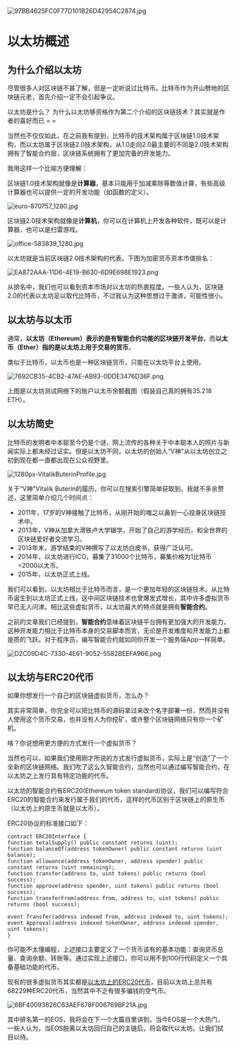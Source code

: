 ![97BB4625FC0F77D101B26D42954C2874.jpg][1]

# 以太坊概述

## 为什么介绍以太坊

尽管很多人对区块链不甚了解，但是一定听说过比特币。比特币作为开山劈地的区块链元老，首先介绍一定不会引起争议。

以太坊是什么？
为什么以太坊够资格作为第二个介绍的区块链技术？
​其实就是作者的喜好而已 = =

当然也不仅仅如此，在之前我有提到，比特币的技术架构属于区块链1.0技术架构，而以太坊属于区块链2.0技术架构，从1.0走向2.0最主要的不同是2.0技术架构拥有了智能合约层，区块链系统拥有了更加完备的开发能力。

我用这样一个比喻方便理解：

区块链1.0技术架构就像是**计算器**，基本只能用于加减乘除等数值计算，有些高级计算器也可以提供一定的开发功能（如函数的定义）。

![euro-870757_1280.jpg][2]

区块链2.0技术架构就像是**计算机**，你可以在计算机上开发各种软件，既可以是计算器，也可以是扫雷游戏。

![office-583839_1280.jpg][3]

以太坊就是当前区块链2.0技术架构的代表。下图为加密货币资本市值排名：

![EA872AAA-11D6-4E19-B630-6D9E698E1923.png][4]

从排名中，我们也可以看到资本市场对以太坊的热衷程度。一些人认为，区块链2.0的代表以太坊足以取代比特币，不过我认为这种思想过于激进，可能性很小。

## 以太坊与以太币

通常，**以太坊（Ethereum）**表示的是**有智能合约功能的区块链开发平台**，而**以太币（Ether）**指的是**以太坊上用于交易的货币**。

类似于比特币，以太币也是一种区块链货币，只能在以太坊平台上使用。

![7692CB35-4CB2-47AE-AB93-0DDE3476D36F.png][5]

上图是以太坊测试网络下的账户以太币余额截图（假装自己真的拥有35.218 ETH）。

## 以太坊简史

比特币的发明者中本聪至今仍是个谜，网上流传的各种关于中本聪本人的照片与新闻实际上都未经过证实。但是以太坊不同，以太坊的创始人“V神”从以太坊创立之初到现在都一直都出现在公众视野里。

![1280px-VitalikButerinProfile.jpg][6]

关于“V神”Vitalik Buterin的履历，你可以在搜索引擎简单获取到，我就不多余赘述，这里简单介绍几个时间点：

- 2011年，17岁的V神接触了比特币，从刚开始的嗤之以鼻到一心投身区块链技术中。
- 2013年，V神从加拿大滑铁卢大学辍学，开始了自己的游学经历，和全世界的区块链爱好者交流学习。
- 2013年末，游学结束的V神撰写了以太坊白皮书，获得广泛认可。
- 2014年，以太坊进行ICO，募集了31000个比特币，募集价格为1比特币=2000以太币。
- 2015年，以太坊正式上线。

我们可以看到，以太坊相比于比特币而言，是一个更加年轻的区块链技术。从比特币诞生到以太坊正式上线，这中间区块链技术也曾爆发式增长，其中许多虚拟货币早已无人问津。相比这些虚拟货币，以太坊最大的特点就是拥有**智能合约**。

之前的文章我们已经提到，**智能合约**意味着区块链平台拥有更加强大的开发能力，这种开发能力相比于比特币本身的交易脚本而言，无论是开发难度和开发能力上都是质的飞跃。对于程序员，编写智能合约就如同你开发一个服务端App一样简单。

![D2C09D4C-7330-4E61-9052-5582BEEFA966.png][7]

## 以太坊与ERC20代币

如果你想发行一个自己的区块链虚拟货币，怎么办？

其实非常简单，你完全可以把比特币的源码拿过来改个名字部署一份，然而并没有人使用这个货币交易，也并没有人为你挖矿，或许整个区块链网络只有你一个矿机。

啥？你说想用更方便的方式发行一个虚拟货币？

当然也可以，如果我们使用刚才所说的方式发行虚拟货币，实际上是“创造”了一个全新的区块链网络。我们吹了这么久智能合约，当然也可以通过编写智能合约，在以太坊之上发行具有特定功能的代币。

以太坊的智能合约有ERC20(Ethereum token standard)协议，我们可以编写符合ERC20的智能合约来发行属于我们的代币，这样的代币区别于区块链上的原生币（以太坊上的原生币就是以太币）。

ERC20协议的标准接口如下：

```solidity
contract ERC20Interface {
function totalSupply() public constant returns (uint);
function balanceOf(address tokenOwner) public constant returns (uint balance);
function allowance(address tokenOwner, address spender) public constant returns (uint remaining);
function transfer(address to, uint tokens) public returns (bool success);
function approve(address spender, uint tokens) public returns (bool success);
function transferFrom(address from, address to, uint tokens) public returns (bool success);

event Transfer(address indexed from, address indexed to, uint tokens);
event Approval(address indexed tokenOwner, address indexed spender, uint tokens);
}
```
你可能不太懂编程，上述接口主要定义了一个货币该有的基本功能：查询货币总量、查询余额、转账等。通过实现上述接口，你可以用不到100行代码定义一个具备基础功能的代币。

现有的很多虚拟货币其实都是[以太坊上的ERC20代币](https://etherscan.io/tokens)，目前以太坊上总共有68229种ERC20代币，当然其中不乏有很多骗钱的空气币。

![6BF40093626C63AEF678F006769BF21A.jpg][8]

其中排名第一的EOS，我将会在下一个大篇目里讲到。当今EOS是一个大热门，一些人认为，当EOS脱离以太坊回归自己的主链后，将会取代以太坊。让我们拭目以待。




  [1]: http://blockchain8.tech/usr/uploads/2018/04/3101884876.jpg
  [2]: http://blockchain8.tech/usr/uploads/2018/04/2187210467.jpg
  [3]: http://blockchain8.tech/usr/uploads/2018/04/2476749269.jpg
  [4]: http://blockchain8.tech/usr/uploads/2018/04/675072174.png
  [5]: http://blockchain8.tech/usr/uploads/2018/04/1164759014.png
  [6]: http://blockchain8.tech/usr/uploads/2018/04/2466234790.jpg
  [7]: http://blockchain8.tech/usr/uploads/2018/04/3077308426.png
  [8]: http://blockchain8.tech/usr/uploads/2018/04/1436681647.jpg